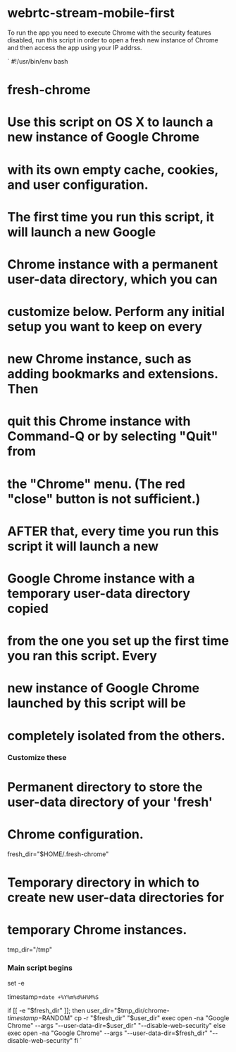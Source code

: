 webrtc-stream-mobile-first
==========================

To run the app you need to execute Chrome with the security features disabled, run this script in order to open a fresh new instance of Chrome and then access the app using your IP addrss.

`
#!/usr/bin/env bash

# fresh-chrome
#
# Use this script on OS X to launch a new instance of Google Chrome
# with its own empty cache, cookies, and user configuration.
#
# The first time you run this script, it will launch a new Google
# Chrome instance with a permanent user-data directory, which you can
# customize below. Perform any initial setup you want to keep on every
# new Chrome instance, such as adding bookmarks and extensions. Then
# quit this Chrome instance with Command-Q or by selecting "Quit" from
# the "Chrome" menu. (The red "close" button is not sufficient.)
#
# AFTER that, every time you run this script it will launch a new
# Google Chrome instance with a temporary user-data directory copied
# from the one you set up the first time you ran this script. Every
# new instance of Google Chrome launched by this script will be
# completely isolated from the others.



### Customize these

# Permanent directory to store the user-data directory of your 'fresh'
# Chrome configuration.
fresh_dir="$HOME/.fresh-chrome"

# Temporary directory in which to create new user-data directories for
# temporary Chrome instances.
tmp_dir="/tmp"



### Main script begins

set -e

timestamp=`date +%Y%m%d%H%M%S`

if [[ -e "$fresh_dir" ]]; then
    user_dir="$tmp_dir/chrome-$timestamp-$RANDOM"
    cp -r "$fresh_dir" "$user_dir"
    exec open -na "Google Chrome" --args "--user-data-dir=$user_dir" "--disable-web-security"
else
    exec open -na "Google Chrome" --args "--user-data-dir=$fresh_dir" "--disable-web-security"
fi
`
